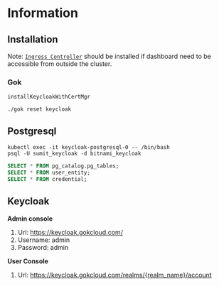# Information

## Installation

Note: [`Ingress Controller`](../ingress/README.md) should be installed if dashboard need to be accessible from outside the cluster.

### Gok
```console
installKeycloakWithCertMgr
```

```console
./gok reset keycloak
```

## Postgresql
```console
kubectl exec -it keycloak-postgresql-0 -- /bin/bash
psql -U sumit_keycloak -d bitnami_keycloak
```

```sql
SELECT * FROM pg_catalog.pg_tables;
SELECT * FROM user_entity;
SELECT * FROM credential;
```

## Keycloak

**Admin console**
1. Url: https://keycloak.gokcloud.com/
2. Username: admin
3. Password: admin

**User Console**
1. Url: https://keycloak.gokcloud.com/realms/{realm_name}/account

